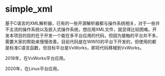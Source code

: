 # simple_xml
基于C语言的XML解析器，已有的一些开源解析器都与操作系统相关，对于一些并不主流的操作系统以及嵌入式操作系统，想应用XML文件，就显得比较困难。开发本项目的目的在于开发一个能在多平台应用的代码，但因为接触的平台并不多，需要大家的帮助来慢慢改善。目前代码是在WIN10的平台下开发的，但使用的都是标准C语言函数，但目标平台是VxWorks，即将代码移植到VxWorks。

2018年，在VxWorks平台应用。

2020年，在Linux平台应用。